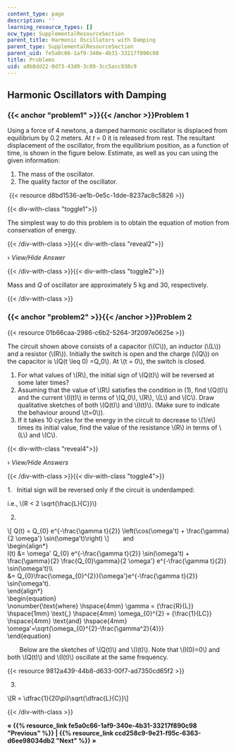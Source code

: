 ```yaml
---
content_type: page
description: ''
learning_resource_types: []
ocw_type: SupplementalResourceSection
parent_title: Harmonic Oscillators with Damping
parent_type: SupplementalResourceSection
parent_uid: fe5a0c66-1af9-340e-4b31-33217f890c98
title: Problems
uid: a8b8dd22-0d73-43d0-3c09-3cc5acc938c9
---
```


Harmonic Oscillators with Damping
---------------------------------

### {{< anchor "problem1" >}}{{< /anchor >}}Problem 1

Using a force of 4 newtons, a damped harmonic oscillator is displaced from equilibrium by 0.2 meters. At _t_ = 0 it is released from rest. The resultant displacement of the oscillator, from the equilibrium position, as a function of time, is shown in the figure below. Estimate, as well as you can using the given information:

1.  The mass of the oscillator.
2.  The quality factor of the oscillator.

 {{< resource d8bd1536-ae1b-0e5c-1dde-8237ac8c5826 >}}

{{< div-with-class "toggle1">}}

The simplest way to do this problem is to obtain the equation of motion from conservation of energy.

{{< /div-with-class >}}{{< div-with-class "reveal2">}}

› _View/Hide Answer_

{{< /div-with-class >}}{{< div-with-class "toggle2">}}

Mass and _Q_ of oscillator are approximately 5 kg and 30, respectively.

{{< /div-with-class >}}

### {{< anchor "problem2" >}}{{< /anchor >}}Problem 2

{{< resource 01b66caa-2986-c6b2-5264-3f2097e0625e >}} 

The circuit shown above consists of a capacitor (\\(C\\)), an inductor (\\(L\\)) and a resistor (\\(R\\)). Initially the switch is open and the charge (\\(Q\\)) on the capacitor is \\(Q(t \\leq 0) =Q\_0\\). At \\(t = 0\\), the switch is closed.

1.  For what values of \\(R\\), the initial sign of \\(Q(t)\\) will be reversed at some later times?
2.  Assuming that the value of \\(R\\) satisfies the condition in (1), find \\(Q(t)\\) and the current \\(I(t)\\) in terms of \\(Q\_0\\), \\(R\\), \\(L\\) and \\(C\\). Draw qualitative sketches of both \\(Q(t)\\) and \\(I(t)\\). (Make sure to indicate the behaviour around \\(t=0\\)).
3.  If it takes 10 cycles for the energy in the circuit to decrease to \\(1/e\\) times its initial value, find the value of the resistance \\(R\\) in terms of \\(L\\) and \\(C\\).

{{< div-with-class "reveal4">}}

› _View/Hide Answers_

{{< /div-with-class >}}{{< div-with-class "toggle4">}}

1\.   Initial sign will be reversed only if the circuit is underdamped:

i.e., \\(R \< 2 \\sqrt{\\frac{L}{C}}\\)

2.

\\\[ Q(t) = Q\_{0} e^{-\\frac{\\gamma t}{2}} \\left(\\cos(\\omega't) + \\frac{\\gamma}{2 \\omega'} \\sin(\\omega't)\\right) \\\]        and  
\\begin{align\*}  
I(t) &= \\omega' Q\_{0} e^{-\\frac{\\gamma t}{2}} \\sin(\\omega't) + \\frac{\\gamma}{2} \\frac{Q\_{0}\\gamma}{2 \\omega'} e^{-\\frac{\\gamma t}{2}} \\sin(\\omega't)\\\\  
&= Q\_{0}\\frac{\\omega\_{0}^{2}}{\\omega'}e^{-\\frac{\\gamma t}{2}} \\sin(\\omega't).  
\\end{align\*}  
\\begin{equation}  
\\nonumber{\\text{where} \\hspace{4mm} \\gamma = {\\frac{R}{L}} \\hspace{1mm} \\text{,} \\hspace{4mm} \\omega\_{0}^{2} = {\\frac{1}{LC}} \\hspace{4mm} \\text{and} \\hspace{4mm}  
\\omega'=\\sqrt{\\omega\_{0}^{2}-\\frac{\\gamma^2}{4}}}  
\\end{equation}  
  
       Below are the sketches of \\(Q(t)\\) and \\(I(t)\\). Note that \\(I(0)=0\\) and both \\(Q(t)\\) and \\(I(t)\\) oscillate at the same frequency.

{{< resource 9812a439-44b8-d633-00f7-ad7350cd65f2 >}}

3.

\\\[R = \\dfrac{1}{20\\pi}\\sqrt{\\dfrac{L}{C}}\\\]

{{< /div-with-class >}}

**« {{% resource_link fe5a0c66-1af9-340e-4b31-33217f890c98 "Previous" %}} | {{% resource_link ccd258c9-9e21-f95c-6363-d6ee98034db2 "Next" %}} »**